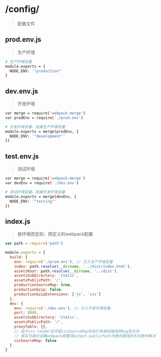 # /config/

> 配置文件

## prod.env.js

> 生产环境

``` bash
# 生产环境变量
module.exports = {
  NODE_ENV: '"production"'
}
```

## dev.env.js

> 开发环境

``` bash
var merge = require('webpack-merge')
var prodEnv = require('./prod.env')

# 开发环境变量，拓展生产环境变量
module.exports = merge(prodEnv, {
  NODE_ENV: '"development"'
})
```

## test.env.js

> 测试环境

``` bash
var merge = require('webpack-merge')
var devEnv = require('./dev.env')

# 测试环境变量，拓展开发环境变量
module.exports = merge(devEnv, {
  NODE_ENV: '"testing"'
})
```

## index.js

> 依环境而定的、预定义的webpack配置

``` javascript
var path = require('path')

module.exports = {
  build: {
    env: require('./prod.env'), // 引入生产环境变量
    index: path.resolve(__dirname, '../dist/index.html'),
    assetsRoot: path.resolve(__dirname, '../dist'),
    assetsSubDirectory: 'static',
    assetsPublicPath: '/',
    productionSourceMap: true,
    productionGzip: false,
    productionGzipExtensions: ['js', 'css']
  },
  dev: {
    env: require('./dev.env'), // 引入开发环境变量
    port: 8080,
    assetsSubDirectory: 'static',
    assetsPublicPath: '/',
    proxyTable: {},
    // 由于css-loader在开启cssSourceMap时会引发相对路径的bug而关闭
    // 其实可通过设置webpack配置项output.publicPath为绝对路径的方式暂时解决
    cssSourceMap: false
  }
}

```
